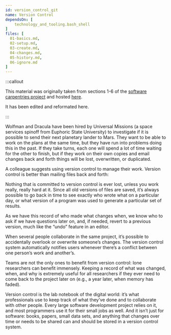 ```yaml
---
id: version_control_git
name: Version Control
dependsOn: [
    technology_and_tooling.bash_shell
]
files: [
  01-basics.md,
  02-setup.md,
  03-create.md,
  04-changes.md,
  05-history.md,
  06-ignore.md
]
---
```


:::callout 

This material was originally taken from sections 1-6 of the [software carpentries
project](https://software-carpentry.org/) and hosted
[here](https://swcarpentry.github.io/git-novice/).

It has been edited and reformated here.

:::

Wolfman and Dracula have been hired by Universal Missions (a space services
spinoff from Euphoric State University) to investigate if it is possible to send
their next planetary lander to Mars. They want to be able to work on the plans
at the same time, but they have run into problems doing this in the past. If
they take turns, each one will spend a lot of time waiting for the other to
finish, but if they work on their own copies and email changes back and forth
things will be lost, overwritten, or duplicated.

A colleague suggests using version control to manage their work. Version control
is better than mailing files back and forth:

Nothing that is committed to version control is ever lost, unless you work
really, really hard at it. Since all old versions of files are saved, it’s
always possible to go back in time to see exactly who wrote what on a particular
day, or what version of a program was used to generate a particular set of
results.

As we have this record of who made what changes when, we know who to ask if we
have questions later on, and, if needed, revert to a previous version, much like
the “undo” feature in an editor.

When several people collaborate in the same project, it’s possible to
accidentally overlook or overwrite someone’s changes. The version control system
automatically notifies users whenever there’s a conflict between one person’s
work and another’s.

Teams are not the only ones to benefit from version control: lone researchers
can benefit immensely. Keeping a record of what was changed, when, and why is
extremely useful for all researchers if they ever need to come back to the
project later on (e.g., a year later, when memory has faded).

Version control is the lab notebook of the digital world: it’s what
professionals use to keep track of what they’ve done and to collaborate with
other people. Every large software development project relies on it, and most
programmers use it for their small jobs as well. And it isn’t just for software:
books, papers, small data sets, and anything that changes over time or needs to
be shared can and should be stored in a version control system.
